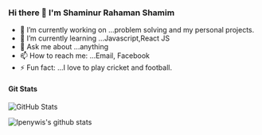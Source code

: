 ### Hi there 👋 I'm Shaminur Rahaman Shamim


- 🔭 I’m currently working on ...problem solving and my personal projects.
- 🌱 I’m currently learning ...Javascript,React JS
- 💬 Ask me about ...anything
- 📫 How to reach me: ...Email, Facebook
- ⚡ Fun fact: ...I love to play cricket and football.

#### Git Stats
![GitHub Stats](https://github-readme-stats.vercel.app/api?username=shamim392&theme=radical)

![Ipenywis's github stats](https://github-readme-stats.vercel.app/api?username=shamim392&count_private=true&theme=tokyonight&hide=contribs,prs)
